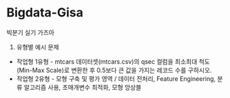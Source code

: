 # Bigdata-Gisa
빅분기 실기 가즈아
1. 유형별 예시 문제
 - 작업형 1유형 - mtcars 데이터셋(mtcars.csv)의 qsec 컬럼을 최소최대 척도(Min-Max Scale)로 변환한 후 0.5보다 큰 값을 가지는 레코드 수를 구하시오.
 - 작업형 2유형 - 모형 구축 및 평가 영역 / 데이터 전처리, Feature Engineering, 분류 알고리즘 사용, 초매개변수 최적화, 모형 앙상블
